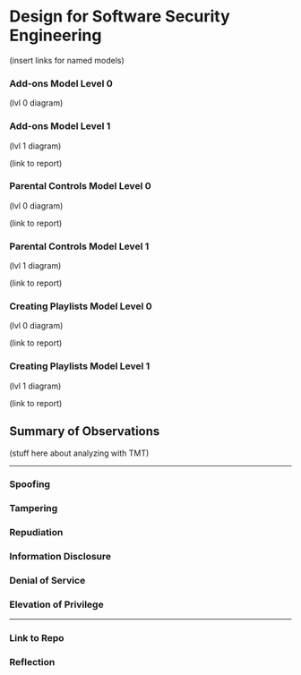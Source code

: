 # Design for Software Security Engineering

(insert links for named models)

### Add-ons Model Level 0

(lvl 0 diagram)

### Add-ons Model Level 1

(lvl 1 diagram)  

(link to report)

### Parental Controls Model Level 0

(lvl 0 diagram)  

(link to report)

### Parental Controls Model Level 1

(lvl 1 diagram)  

(link to report)

### Creating Playlists Model Level 0

(lvl 0 diagram)  

(link to report)

### Creating Playlists Model Level 1

(lvl 1 diagram)  

(link to report)

## Summary of Observations

(stuff here about analyzing with TMT)

--------------------------

### Spoofing

### Tampering

### Repudiation

### Information Disclosure

### Denial of Service

### Elevation of Privilege

--------------------------

### Link to Repo

### Reflection

